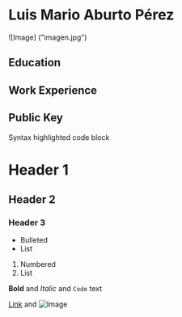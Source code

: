 # Luis Mario Aburto Pérez
![Image] ("imagen.jpg")
## Education

## Work Experience

## Public Key


Syntax highlighted code block

# Header 1
## Header 2
### Header 3

- Bulleted
- List

1. Numbered
2. List

**Bold** and _Italic_ and `Code` text

[Link](url) and ![Image](src)
